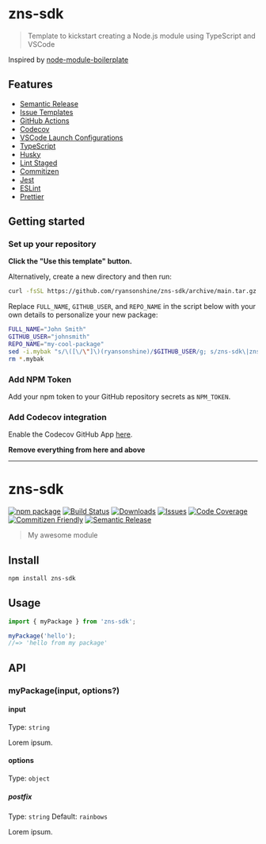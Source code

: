# zns-sdk

> Template to kickstart creating a Node.js module using TypeScript and VSCode

Inspired by [node-module-boilerplate](https://github.com/sindresorhus/node-module-boilerplate)

## Features

- [Semantic Release](https://github.com/semantic-release/semantic-release)
- [Issue Templates](https://github.com/ryansonshine/zns-sdk/tree/main/.github/ISSUE_TEMPLATE)
- [GitHub Actions](https://github.com/ryansonshine/zns-sdk/tree/main/.github/workflows)
- [Codecov](https://about.codecov.io/)
- [VSCode Launch Configurations](https://github.com/ryansonshine/zns-sdk/blob/main/.vscode/launch.json)
- [TypeScript](https://www.typescriptlang.org/)
- [Husky](https://github.com/typicode/husky)
- [Lint Staged](https://github.com/okonet/lint-staged)
- [Commitizen](https://github.com/search?q=commitizen)
- [Jest](https://jestjs.io/)
- [ESLint](https://eslint.org/)
- [Prettier](https://prettier.io/)

## Getting started

### Set up your repository

**Click the "Use this template" button.**

Alternatively, create a new directory and then run:

```bash
curl -fsSL https://github.com/ryansonshine/zns-sdk/archive/main.tar.gz | tar -xz --strip-components=1
```

Replace `FULL_NAME`, `GITHUB_USER`, and `REPO_NAME` in the script below with your own details to personalize your new package:

```bash
FULL_NAME="John Smith"
GITHUB_USER="johnsmith"
REPO_NAME="my-cool-package"
sed -i.mybak "s/\([\/\"]\)(ryansonshine)/$GITHUB_USER/g; s/zns-sdk\|zns-sdk/$REPO_NAME/g; s/Ekansh/$FULL_NAME/g" package.json package-lock.json README.md
rm *.mybak
```

### Add NPM Token

Add your npm token to your GitHub repository secrets as `NPM_TOKEN`.

### Add Codecov integration

Enable the Codecov GitHub App [here](https://github.com/apps/codecov).

**Remove everything from here and above**

---

# zns-sdk

[![npm package][npm-img]][npm-url]
[![Build Status][build-img]][build-url]
[![Downloads][downloads-img]][downloads-url]
[![Issues][issues-img]][issues-url]
[![Code Coverage][codecov-img]][codecov-url]
[![Commitizen Friendly][commitizen-img]][commitizen-url]
[![Semantic Release][semantic-release-img]][semantic-release-url]

> My awesome module

## Install

```bash
npm install zns-sdk
```

## Usage

```ts
import { myPackage } from 'zns-sdk';

myPackage('hello');
//=> 'hello from my package'
```

## API

### myPackage(input, options?)

#### input

Type: `string`

Lorem ipsum.

#### options

Type: `object`

##### postfix

Type: `string`
Default: `rainbows`

Lorem ipsum.

[build-img]:https://github.com/ryansonshine/zns-sdk/actions/workflows/release.yml/badge.svg
[build-url]:https://github.com/ryansonshine/zns-sdk/actions/workflows/release.yml
[downloads-img]:https://img.shields.io/npm/dt/zns-sdk
[downloads-url]:https://www.npmtrends.com/zns-sdk
[npm-img]:https://img.shields.io/npm/v/zns-sdk
[npm-url]:https://www.npmjs.com/package/zns-sdk
[issues-img]:https://img.shields.io/github/issues/ryansonshine/zns-sdk
[issues-url]:https://github.com/ryansonshine/zns-sdk/issues
[codecov-img]:https://codecov.io/gh/ryansonshine/zns-sdk/branch/main/graph/badge.svg
[codecov-url]:https://codecov.io/gh/ryansonshine/zns-sdk
[semantic-release-img]:https://img.shields.io/badge/%20%20%F0%9F%93%A6%F0%9F%9A%80-semantic--release-e10079.svg
[semantic-release-url]:https://github.com/semantic-release/semantic-release
[commitizen-img]:https://img.shields.io/badge/commitizen-friendly-brightgreen.svg
[commitizen-url]:http://commitizen.github.io/cz-cli/
